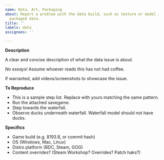 ```yaml
---
name: Data, Art, Packaging
about: Report a problem with the data build, such as texture or model issues; or broken
  packaged data.
title: ''
labels: data
assignees: ''

---
```


**Description**

A clear and concise description of what the data issue is about.

*No essays!* Assume whoever reads this has not had coffee.

If warranted, add videos/screenshots to showcase the issue.

**To Reproduce**

 - This is a sample step list. Replace with yours matching the same pattern.
 - Run the attached savegame.
 - Step towards the waterfall.
 - Observe ducks underneath waterfall. Waterfall model should not have ducks.

**Specifics**

 - Game build (e.g. 8193.8, or commit hash)
 - OS (Windows, Mac, Linux)
 - Distro platform (BDC, Steam, GOG)
 - Content overrides? (Steam Workshop? Overrides? Patch haks?)
